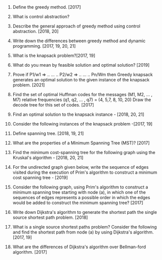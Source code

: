 1. Define the greedy method. [2017]
2. What is control abstraction?
3. Describe the general approach of greedy method using control abstraction. [2018, 20]
4. Write down the differences between greedy method and dynamic programming. [2017, 19, 20, 21]

5. What is the knapsack problem?[2017, 19]
6. What do you mean by feasible solution and optimal solution? [2019]
7. Prove if P1/w1 => .. ... .. P2/w2 => .. ... .. Pn/Wm then Greedy knapsack generates an optimal solution to the given instance of the knapsack problem. [2021]

8. Find the set of optimal Huffman codes for the messages (M1, M2, … , M7) relative frequencies (q1, q2, … , q7) = (4, 5,7, 8, 10, 20) Draw the decode tree for this set of codes. [2017]
9. Find an optimal solution to the knapsack instance - [2018, 20, 21]
10. Consider the following instances of the knapsack problem -[2017, 19]
11. Define spanning tree. [2018, 19, 21]
12. What are the properties of a Minimum Spanning Tree (MST)? [2017]
13. Find the minimum cost-spanning tree for the following graph using the Kruskal's algorithm - [2018, 20, 21]
14. For the  undirected graph given below, write the sequence of edges visited during the execution of Prim's algorithm to construct a minimum cost spanning tree - [2019]
15. Consider the following graph, using Prim's algorithm to construct a minimum spanning tree starting with node (a), in which one of the sequences of edges represents a possible order in which the edges would be added to construct the minimum spanning tree? [2017]
16. Write down Dijkstra's algorithm to generate the shortest path the single source shortest path problem. [2018]
17. What is a single source shortest paths problem? Consider the following and find the shortest path from node (a) by using Dijkstra's algorithm. [2017, 19]
18. What are the differences of Dijkstra's algorithm over Bellman-ford algorithm. [2017]